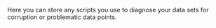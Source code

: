 Here you can store any scripts you use to diagnose your data sets for corruption or problematic data points.
